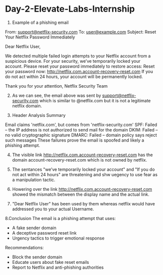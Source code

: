 # Day-2-Elevate-Labs-Internship


1. Example of a phishing email


From: support@netflix-security.com
To: user@example.com
Subject: Reset Your Netflix Password Immediately

Dear Netflix User,

We detected multiple failed login attempts to your Netflix account from a suspicious device.
For your security, we’ve temporarily locked your account. Please reset your password immediately to restore access:
Reset your password now:
http://netflix.com.account-recovery-reset.com
If you do not act within 24 hours, your account will be permanently locked.

Thank you for your attention,
Netflix Security Team

2. As we can see, the email above was sent by support@netflix-security.com which is similar to @netflix.com but it is not a legitimate netflix domain.

3. Header Analysis Summary

Email claims 'netflix.com', but comes from 'netflix-security.com'
SPF: Failed – the IP address is not authorized to send mail for the domain
DKIM: Failed – no valid cryptographic signature
DMARC: Failed – domain policy says reject such messages
These failures prove the email is spoofed and likely a phishing attempt.

4. The visible link http://netflix.com.account-recovery-reset.com has the domain account-recovery-reset.com which is not owned by netflix.

5. The sentances "we’ve temporarily locked your account" and "If you do not act within 24 hours" are threatening and shw uegency to use fear as a manipulation tactic.

6. Howering over the link http://netflix.com.account-recovery-reset.com showed the mismatch between the display name and the actual link.

7. "Dear Netflix User" has been used by them whereas netflix would have addressed you to your actual Username.

8.Conclusion
The email is a phishing attempt that uses:
- A fake sender domain
- A deceptive password reset link
- Urgency tactics to trigger emotional response

Recommendations:
- Block the sender domain
- Educate users about fake reset emails
- Report to Netflix and anti-phishing authorities
